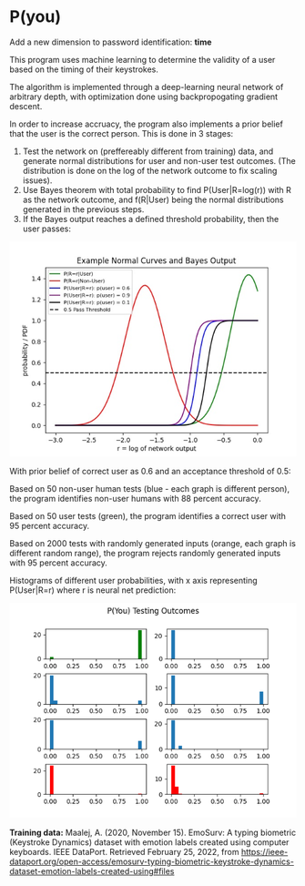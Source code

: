 # P(you)

Add a new dimension to password identification: **time**

This program uses machine learning to determine the validity of a user based on the timing of their keystrokes.

The algorithm is implemented through a deep-learning neural network of arbitrary depth, with optimization done using backpropogating gradient descent.

In order to increase accruacy, the program also implements a prior belief that the user is the correct person. This is done in 3 stages:

1. Test the network on (preffereably different from training) data, and generate normal distributions for user and non-user test outcomes. (The distribution is done on the log of the network outcome to fix scaling issues).
2. Use Bayes theorem with total probability to find P(User|R=log(r)) with R as the network outcome, and f(R|User) being the normal distributions generated in the previous steps.
3. If the Bayes output reaches a defined threshold probability, then the user passes:

![Bayes process graphic](https://github.com/aklein4/P-you-/blob/master/images/bayes-prior-graphic.jpeg)

With prior belief of correct user as 0.6 and an acceptance threshold of 0.5:

Based on 50 non-user human tests (blue - each graph is different person), the program identifies non-user humans with 88 percent accuracy.

Based on 50 user tests (green), the program identifies a correct user with 95 percent accuracy.

Based on 2000 tests with randomly generated inputs (orange, each graph is different random range), the program rejects randomly generated inputs with 95 percent accuracy.

Histograms of different user probabilities, with x axis representing P(User|R=r) where r is neural net prediction:

![testing graphic](https://github.com/aklein4/P-you-/blob/master/images/P-you-testing-outcomes.png)

**Training data:**
Maalej, A. (2020, November 15). EmoSurv: A typing biometric (Keystroke Dynamics) dataset with emotion labels created using computer keyboards. IEEE DataPort.
Retrieved February 25, 2022, from https://ieee-dataport.org/open-access/emosurv-typing-biometric-keystroke-dynamics-dataset-emotion-labels-created-using#files 
